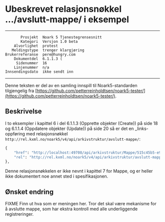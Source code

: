 Ubeskrevet relasjonsnøkkel .../avslutt-mappe/ i eksempel
========================================================

 ------------------  ---------------------------------
           Prosjekt  Noark 5 Tjenestegrensesnitt
           Kategori  Versjon 1.0 beta
        Alvorlighet  protest
       Meldingstype  trenger klargjøring
    Brukerreferanse  pere@hungry.com
        Dokumentdel  6.1.1.3 (
         Sidenummer  16
        Linjenummer  n/a
    Innsendingsdato  ikke sendt inn
 ------------------  ---------------------------------

Denne teksten er del av en samling innspill til Noark5-standarden
tilgjengelig fra [https://github.com/petterreinholdtsen/noark5-tester/](https://github.com/petterreinholdtsen/noark5-tester/).

Beskrivelse
-----------

I to eksempler i kapittel 6 i del 6.1.1.3 (Opprette objekter (Create))
på side 18 og 6.1.1.4 (Oppdatere objekter (Update)) på side 20 så er
det en \_links-oppføring med relasjonsnøkkel
`http://rel.kxml.no/noark5/v4/api/arkivstruktur/avslutt-mappe/`:

```Python
{
    "href": "http://localhost:49708/api/arkivstruktur/Mappe/515c45b5-e903-4320-a085-2a98813878ba/avslutt",
    "rel": "http://rel.kxml.no/noark5/v4/api/arkivstruktur/avslutt-mappe/",
},
```

Denne relasjonsnøkkelen er ikke nevnt i kapittel 7 for Mappe, og er
heller ikke dokumentert noe annet sted i spesifikasjonen.

Ønsket endring
--------------

FIXME Finn ut hva som er meningen her.  Tror det skal være mekanisme
for å avslutte mappe, som har ekstra kontroll med alle underliggende
registreringer.
